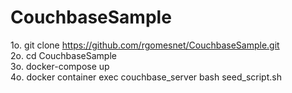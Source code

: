 # CouchbaseSample
1o. git clone https://github.com/rgomesnet/CouchbaseSample.git \
2o. cd CouchbaseSample \
3o. docker-compose up \
4o. docker container exec couchbase_server bash seed_script.sh
